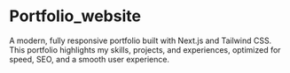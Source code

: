 # Portfolio_website
 A modern, fully responsive portfolio built with Next.js and Tailwind CSS.  This portfolio highlights my skills, projects, and experiences, optimized for speed, SEO, and a smooth user experience.
